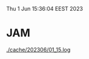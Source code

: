 Thu  1 Jun 15:36:04 EEST 2023
# JAM
<a href='./cache/202306/01_15.log'>./cache/202306/01_15.log</a>
